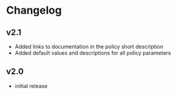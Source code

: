 # Changelog

## v2.1

- Added links to documentation in the policy short description
- Added default values ​​and descriptions for all policy parameters

## v2.0

- initial release
